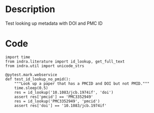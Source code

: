 # Description
Test looking up metadata with DOI and PMC ID

# Code
```
import time
from indra.literature import id_lookup, get_full_text
from indra.util import unicode_strs

@pytest.mark.webservice
def test_id_lookup_no_pmid():
    """Look up a paper that has a PMCID and DOI but not PMID."""
    time.sleep(0.5)
    res = id_lookup('10.1083/jcb.1974if', 'doi')
    assert res['pmcid'] == 'PMC3352949'
    res = id_lookup('PMC3352949', 'pmcid')
    assert res['doi'] == '10.1083/jcb.1974if'

```
